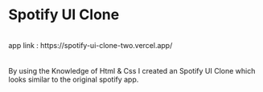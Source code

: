 <h1>Spotify UI Clone</h1>
<br>
app link : https://spotify-ui-clone-two.vercel.app/
<br><br><br>
By using the Knowledge of Html & Css I created an Spotify UI Clone  which looks similar to the original spotify app.
